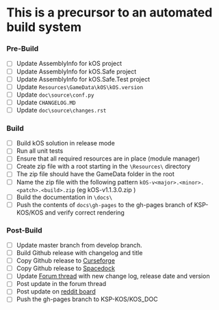 # This is a precursor to an automated build system

### Pre-Build
- [ ] Update AssemblyInfo for kOS project
- [ ] Update AssemblyInfo for kOS.Safe project
- [ ] Update AssemblyInfo for kOS.Safe.Test project
- [ ] Update `Resources\GameData\kOS\kOS.version`
- [ ] Update `doc\source\conf.py`
- [ ] Update `CHANGELOG.MD`
- [ ] Update `doc\source\changes.rst`

### Build
- [ ] Build kOS solution in release mode
- [ ] Run all unit tests
- [ ] Ensure that all required resources are in place (module manager)
- [ ] Create zip file with a root starting in the `\Resources\` directory
- [ ] The zip file should have the GameData folder in the root
- [ ] Name the zip file with the following pattern `kOS-v<major>.<minor>.<patch>.<build>.zip` (eg kOS-v1.1.3.0.zip )
- [ ] Build the documentation in `\docs\`
- [ ] Push the contents of `docs\gh-pages` to the gh-pages branch of KSP-KOS/KOS and verify correct rendering

### Post-Build
- [ ] Update master branch from develop branch.
- [ ] Build Github release with changelog and title
- [ ] Copy Github release to [Curseforge](http://kerbal.curseforge.com/projects/kos-scriptable-autopilot-system?gameCategorySlug=ksp-mods&projectID=220265)
- [ ] Copy Github release to [Spacedock](http://spacedock.info/mod/60/kOS:%20Scriptable%20Autopilot%20System)
- [ ] Update [Forum thread](https://forum.kerbalspaceprogram.com/index.php?/topic/165628-13-kos-v1130-kos-scriptable-autopilot-system/) with new change log, release date and version
- [ ] Post update in the forum thread
- [ ] Post update on [reddit board](http://www.reddit.com/r/kos)
- [ ] Push the gh-pages branch to KSP-KOS/KOS_DOC
